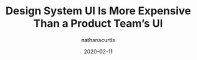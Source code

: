 ---
author: nathanacurtis
date: 2020-02-11
publisher: eightshapes
tags:
  - design-systems
  - design
  - meta
target_url: https://medium.com/eightshapes-llc/design-system-ui-is-more-expensive-than-a-product-teams-ui-f3c3e48c555
title: Design System UI Is More Expensive Than a Product Team’s UI
---